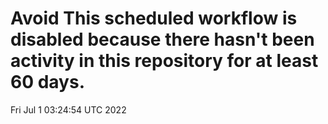 # Avoid This scheduled workflow is disabled because there hasn't been activity in this repository for at least 60 days.
Fri Jul  1 03:24:54 UTC 2022
